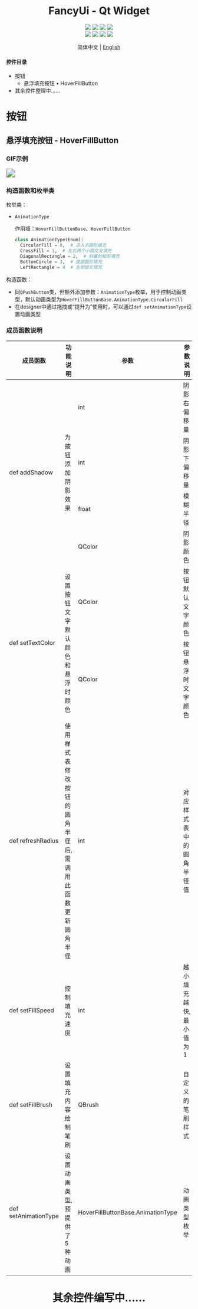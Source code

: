 <div align="center">
  <h1>FancyUi - Qt Widget</h1>
</div>


<div align="center">
  <img src="https://img.shields.io/github/stars/BFEMCC/Qt-widget-Fancy_UI?style=default&label=%E2%AD%90%EF%B8%8Fstars">
  <img src="https://img.shields.io/github/forks/BFEMCC/Qt-widget-Fancy_UI?style=default">
  <img src="https://img.shields.io/github/watchers/BFEMCC/Qt-widget-Fancy_UI?style=default">
  <img src="https://img.shields.io/badge/License-GPLv3-green?logoColor=63%2C%20185%2C%2017&label=License&labelColor=63%2C%20185%2C%2017&color=63%2C%20185%2C%2017">
</div>
<div align="center">
  <img src="https://img.shields.io/badge/Language-C++-rgb(243,75,125)">
  <img src="https://img.shields.io/badge/Language-Python-rgb(53,114,165)">
  <img src="https://img.shields.io/badge/Qt-QMake-rgb(158,106,3)">
  <img src="https://img.shields.io/badge/Qt-Qt%20Widget-63%2C%20185%2C%2017">
</div>


<p align="center">
 简体中文 | <a href="./README_EN.md">English</a>
</p>
<h4>
    控件目录
</h4>
<ul>
  <li>按钮
    <ul>
      <li>悬浮填充按钮 • HoverFillButton</li>
    </ul>
  </li>
  <li>其余控件整理中......</li>
</ul>

# 按钮

## 悬浮填充按钮 - HoverFillButton

### GIF示例

<img src="./GIF/HoverFillButton.gif" style="zoom:150%;" />

### 构造函数和枚举类

枚举类：

- `AnimationType` 

  作用域：`HoverFillButtonBase`、`HoverFillButton`

  ```python
  class AnimationType(Enum):
    CircularFill = 0,  # 进入点圆形填充
    CrossFill = 1,  # 左右两个小圆交叉填充
    DiagonalRectangle = 2,  # 斜着的矩形填充
    BottomCircle = 3,  # 底部圆形填充
    LeftRectangle = 4  # 左侧矩形填充
  ```

构造函数：

- 同`QPushButton`类，但额外添加参数：`AnimationType`枚举，用于控制动画类型，默认动画类型为`HoverFillButtonBase.AnimationType.CircularFill`
- 在designer中通过拖拽或“提升为”使用时，可以通过`def setAnimationType`设置动画类型

### 成员函数说明

<table>
    <thead>
        <tr>
            <th>成员函数</th>
            <th>功能说明</th>
            <th>参数</th>
            <th>参数说明</th>
        </tr>
    </thead>
    <tbody>
        <tr>
            <td rowspan="4">def addShadow</td>
            <td rowspan="4">为按钮添加阴影效果</td>
            <td>int</td>
            <td>阴影右偏移量</td>
        </tr>
        <tr>
            <td>int</td>
            <td>阴影下偏移量</td>
        </tr>
        <tr>
            <td>float</td>
            <td>模糊半径</td>
        </tr>
        <tr>
            <td>QColor</td>
            <td>阴影颜色</td>
        </tr>
        <tr>
            <td rowspan="2">def setTextColor</td>
            <td rowspan="2">设置按钮文字默认颜色和悬浮时颜色</td>
            <td>QColor</td>
            <td>按钮默认文字颜色</td>
        </tr>
        <tr>
            <td>QColor</td>
            <td>按钮悬浮时文字颜色</td>
        </tr>
        <tr>
            <td>def refreshRadius</td>
            <td>使用样式表修改按钮的圆角半径后,需调用此函数更新圆角半径</td>
            <td>int</td>
            <td>对应样式表中的圆角半径值</td>
        </tr>
        <tr>
            <td>def setFillSpeed</td>
            <td>控制填充速度</td>
            <td>int</td>
            <td>越小填充越快,最小值为1</td>
        </tr>
        <tr>
            <td>def setFillBrush</td>
            <td>设置填充内容绘制笔刷</td>
            <td>QBrush</td>
            <td>自定义的笔刷样式</td>
        </tr>
        <tr>
            <td class="no-wrap">def setAnimationType</td>
            <td>设置动画类型,预提供了5种动画</td>
            <td>HoverFillButtonBase.AnimationType</td>
            <td>动画类型枚举</td>
        </tr>
    </tbody>
</table>



<div align="center">
  <h1>其余控件编写中......</h1>
</div>
